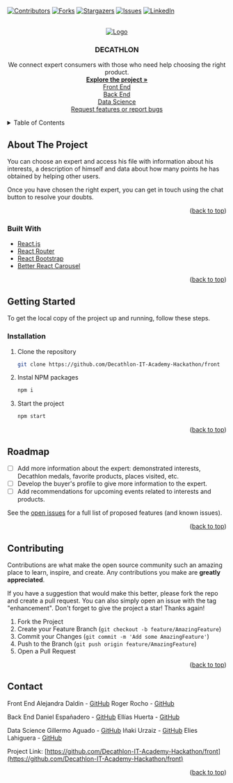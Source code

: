 <div id="top"></div>

[![Contributors][contributors-shield]][contributors-url]
[![Forks][forks-shield]][forks-url]
[![Stargazers][stars-shield]][stars-url]
[![Issues][issues-shield]][issues-url]
[![LinkedIn][linkedin-shield]][linkedin-url]



<!-- PROJECT LOGO -->
<br />
<div align="center">
  <a href="https://upload.wikimedia.org/wikipedia/commons/thumb/c/c4/Decathlon_Logo.svg/2560px-Decathlon_Logo.svg.png">
    <img src="https://upload.wikimedia.org/wikipedia/commons/thumb/c/c4/Decathlon_Logo.svg/2560px-Decathlon_Logo.svg.png" alt="Logo" width="auto" height="auto">
  </a>

<h3 align="center">DECATHLON</h3>

  <p align="center">
  We connect expert consumers with those who need help choosing the right product.
    <br />
    <a href="https://github.com/Decathlon-IT-Academy-Hackathon"><strong>Explore the project »</strong></a>
    <br />
    <a href="https://github.com/Decathlon-IT-Academy-Hackathon/front">Front End</a>
    <br />
    <a href="https://github.com/Decathlon-IT-Academy-Hackathon/front">Back End</a>
    <br />
    <a href="https://github.com/Decathlon-IT-Academy-Hackathon/front">Data Science</a>
    <br />
    <a href="https://github.com/Decathlon-IT-Academy-Hackathon/front/issues">Request features or report bugs</a>
  </p>
</div>



<!-- TABLE OF CONTENTS -->
<details>
  <summary>Table of Contents</summary>
  <ol>
    <li>
      <a href="#about-the-project">About the Project</a>
    </li>
    <li>
      <a href="#getting-started">Getting Started</a>
    </li>
    <li><a href="#usage">Usage</a></li>
    <li><a href="#roadmap">Roadmap</a></li>
    <li><a href="#contributing">Contributing</a></li>
    <li><a href="#contact">Contact</a></li>
  </ol>
</details>



<!-- ABOUT THE PROJECT -->

## About The Project

You can choose an expert and access his file with information about his interests, a description of himself and data about how many points he has obtained by helping other users.

Once you have chosen the right expert, you can get in touch using the chat button to resolve your doubts.

<p align="right">(<a href="#top">back to top</a>)</p>



### Built With

* [React.js](https://reactjs.org/)
* [React Router](https://reactrouter.com)
* [React Bootstrap](https://react-bootstrap.github.io/)
* [Better React Carousel](https://www.npmjs.com/package/better-react-carousel)

<p align="right">(<a href="#top">back to top</a>)</p>


<!-- GETTING STARTED -->
## Getting Started

To get the local copy of the project up and running, follow these steps.

<!--### Prerequisites

This is an example of how to list things you need to use the software and how to install them.
* npm
  ```sh
  npm install npm@latest -g
  ```
-->
### Installation

1. Clone the repository
   ```sh
   git clone https://github.com/Decathlon-IT-Academy-Hackathon/front
   ```
2. Instal NPM packages
   ```sh
   npm i
   ```
3. Start the project
   ```sh
   npm start
   ```

<p align="right">(<a href="#top">back to top</a>)</p>



<!-- ROADMAP -->
## Roadmap

- [ ] Add more information about the expert: demonstrated interests, Decathlon medals, favorite products, places visited, etc.
- [ ] Develop the buyer's profile to give more information to the expert.
- [ ] Add recommendations for upcoming events related to interests and products.

See the [open issues](https://github.com/RogerRochoRibas/React-Pokemon-API/issues) for a full list of proposed features (and known issues).

<p align="right">(<a href="#top">back to top</a>)</p>



<!-- CONTRIBUTING -->
## Contributing

Contributions are what make the open source community such an amazing place to learn, inspire, and create. Any contributions you make are **greatly appreciated**.

If you have a suggestion that would make this better, please fork the repo and create a pull request. You can also simply open an issue with the tag "enhancement".
Don't forget to give the project a star! Thanks again!

1. Fork the Project
2. Create your Feature Branch (`git checkout -b feature/AmazingFeature`)
3. Commit your Changes (`git commit -m 'Add some AmazingFeature'`)
4. Push to the Branch (`git push origin feature/AmazingFeature`)
5. Open a Pull Request

<p align="right">(<a href="#top">back to top</a>)</p>



<!-- CONTACT -->
## Contact

Front End
Alejandra Daldin - [GitHub](https://github.com/adaldin)
Roger Rocho - [GitHub](https://github.com/RogerRochoRibas)

Back End
Daniel Españadero - [GitHub](https://github.com/DanielEspanadero)
Ellías Huerta - [GitHub](https://github.com/eliashz)

Data Science
Gillermo Aguado - [GitHub](https://github.com/Guillermo905)
Iñaki Urzaiz - [GitHub](https://github.com/InakiUrzz)
Elies Lahiguera - [GitHub](https://github.com/macmotx)

Project Link: [https://github.com/Decathlon-IT-Academy-Hackathon/front](https://github.com/Decathlon-IT-Academy-Hackathon/front)

<p align="right">(<a href="#top">back to top</a>)</p>




<!-- MARKDOWN LINKS & IMAGES -->
<!-- https://www.markdownguide.org/basic-syntax/#reference-style-links -->
[contributors-shield]: https://img.shields.io/github/contributors/RogerRochoRibas/MusicProject.svg?style=for-the-badge
[contributors-url]: https://github.com/RogerRochoRibas/MusicProject/graphs/contributors
[forks-shield]: https://img.shields.io/github/forks/RogerRochoRibas/MusicProject.svg?style=for-the-badge
[forks-url]: https://github.com/RogerRochoRibas/MusicProject/network/members
[stars-shield]: https://img.shields.io/github/stars/RogerRochoRibas/MusicProject.svg?style=for-the-badge
[stars-url]: https://github.com/RogerRochoRibas/MusicProject/stargazers
[issues-shield]: https://img.shields.io/github/issues/RogerRochoRibas/MusicProject.svg?style=for-the-badge
[issues-url]: https://github.com/RogerRochoRibas/MusicProject/issues
[license-shield]: https://img.shields.io/github/license/RogerRochoRibas/MusicProject.svg?style=for-the-badge
[license-url]: https://github.com/RogerRochoRibas/MusicProject/blob/master/LICENSE.txt
[linkedin-shield]: https://img.shields.io/badge/-LinkedIn-black.svg?style=for-the-badge&logo=linkedin&colorB=555
[linkedin-url]: https://linkedin.com/in/rogerrochoribas
[product-screenshot]: images/screenshot.png
